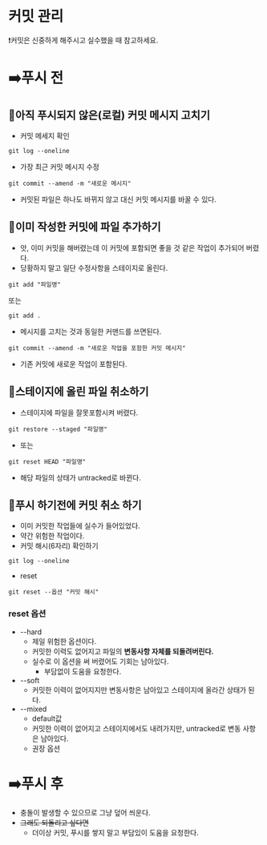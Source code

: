 # 커밋 관리

❗커밋은 신중하게 해주시고 실수했을 때 참고하세요.

# ➡️푸시 전
## 🚧아직 푸시되지 않은(로컬) 커밋 메시지 고치기
* 커밋 메세지 확인
```
git log --oneline
```
* 가장 최근 커밋 메시지 수정
```
git commit --amend -m "새로운 메시지"
```
* 커밋된 파일은 하나도 바뀌지 않고 대신 커밋 메시지를 바꿀 수 있다.

## 🚧이미 작성한 커밋에 파일 추가하기
* 앗, 이미 커밋을 해버렸는데 이 커밋에 포함되면 좋을 것 같은 작업이 추가되어 버렸다.
* 당황하지 말고 일단 수정사항을 스테이지로 올린다.
```
git add "파일명"
```
또는
```
git add .
```
* 메시지를 고치는 것과 동일한 커맨드를 쓰면된다.
```
git commit --amend -m "새로운 작업을 포함한 커밋 메시지"
```
* 기존 커밋에 새로운 작업이 포함된다.

## 🚧스테이지에 올린 파일 취소하기
* 스테이지에 파일을 잘못포함시켜 버렸다.
```
git restore --staged "파일명"
```
* 또는
```
git reset HEAD "파일명"
```
* 해당 파일의 상태가 untracked로 바뀐다.

## 🚧푸시 하기전에 커밋 취소 하기
* 이미 커밋한 작업들에 실수가 들어있었다. 
* 약간 위험한 작업이다.
* 커밋 해시(6자리) 확인하기
```
git log --oneline
```
* reset
```
git reset --옵션 "커밋 해시"
```
### reset 옵션
* --hard
  * 제일 위험한 옵션이다. 
  * 커밋한 이력도 없어지고 파일의 **변동사항 자체를 되돌려버린다.**
  * 실수로 이 옵션을 써 버렸어도 기회는 남아있다.
    * 부담없이 도움을 요청한다.
* --soft
  * 커밋한 이력이 없어지지만 변동사항은 남아있고 스테이지에 올라간 상태가 된다.
* --mixed
  * default값
  * 커밋한 이력이 없어지고 스테이지에서도 내려가지만, untracked로 변동 사항은 남아있다.
  * 권장 옵션

# ➡️푸시 후 
* 충돌이 발생할 수 있으므로 그냥 덮어 씌운다.
* ~~그래도 되돌리고 싶다면~~
  * 더이상 커밋, 푸시를 쌓지 말고 부담있이 도움을 요청한다.
